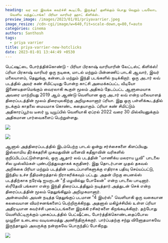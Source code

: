 ```yaml
---
heading: வர வர இவங்க கவர்ச்சி கூடிட்டே இருக்கு! குளிக்கும் பொது வெறும் டவலோட
  வெளிய வந்துட்டாங்க! பிரியா வாரியர் ஹாட் கிளிக்ஸ்.
preview_image: /images/2023/01/01/priyavarrier.jpeg
image_resize: /cdn-cgi/image/w=640,fit=scale-down,q=80,f=auto
categories: cinema
authors: Santhosh
tags:
  - priya varrier
title: priya-varrier-new-hotclicks
date: 2023-01-01 13:44:49 +0530
---
```

பெட்ஷுட்டை போர்த்திக்கொண்டு - பிரியா பிரகாஷ் வாரியாரின் லேட்டஸ்ட் கிளிக்ஸ்!
ப்ரியா பிரகாஷ் வாரியர் ஒரு நடிகை, மாடல் மற்றும் பின்னணிப் பாடகி ஆவார், இவர் மலையாளம், தெலுங்கு, கன்னடம் மற்றும் இந்தி படங்களில் நடிக்கிறார். ஒரு அடார் லவ் படத்தில் அவர் கண் சிமிட்டியது போன்ற காட்சி அமைக்கப்பட்ட வீடியோ இணையதளமெங்கும் வைரலாகி கூகுள் மூலம் அதிகம் தேடப்பட்ட ஆளுமையாக அவரை மாற்றியது
2019 ஆம் ஆண்டு வெளியான ஒரு அடார் லவ் என்ற மலையாளத் திரைப்படத்தின் மூலம் திரையுலகிற்கு அறிமுகமானார் ப்ரியா.  இது ஒரு பள்ளிக்கூடத்தில் நடக்கும் காதலை மையமாக கொண்ட கதையாகும். ப்ரியா கண் சிமிட்டும் அதிகாரப்பூர்வ டீஸர் யூ டியூப்பில் வெளியாகி ஏப்ரல் 2022 வரை 30 மில்லியனுக்கும் அதிகமான பார்வைகளைப் பெற்றுள்ளது. 


![](/images/2023/01/01/priya-varrier-new-hotclicks.jpeg)



![](/images/2023/01/01/priya-varrier-new-hotclicks2.jpeg)

ஆனால் அத்திரைப்படத்தில் இடம்பெற்ற பாடல் ஒன்று சர்ச்சைகளை கிளப்பியது. இஸ்லாமிய தீர்க்கதரிசி முகமதுவின் மனைவி கதீஜாவின் வரிகளில் குறிப்பிடப்பட்டுள்ளதால், ஒரு ஆதார் லவ் படத்தின் "மாணிக்ய மலராய பூவி" பாடலை சில முஸ்லிம்கள் புண்படுத்துவதாகக் கருதினர். இது தொடர்பான முதல் தகவல் அறிக்கை பிரியா மற்றும் படத்தின் படைப்பாளிகளுக்கு எதிராக பதிவு செய்யப்பட்டு, இந்திய உச்ச நீதிமன்றத்தால் நிராகரிக்கவும் பட்டது.
அதன் பிறகு பைனல்ஸ் படத்திற்காக நரேஷ் ஐயருடன் "நீ மழவில்லு போலேன்" என்ற பாடலை பாடினார். ஸ்ரீதேவி பங்களா என்ற இந்தி திரைப்படத்திலும் நடித்தார்.அத்துடன்  செக் என்ற திரைப்படத்தின் மூலம் தெலுங்கிலும் அறிமுகமானார்.\
அன்மையில் அவன் நடித்த தெலுங்குப் படமான "4 இயர்ஸ்" வெளியாகி ஒரு வகையான கலவையான விமர்சனங்களைப் பெற்றிருக்கிறது. அதனால் மகிழ்ச்சியில் உள்ள ப்ரியா அதிரடியான கவர்ச்சி புகைப்படங்களை இறக்கி ரசிகர்களை கிறங்கடிக்கிறார்.
தற்போது வெளியிட்டிருக்கும் புகைப்படத்தில் பெட்ஷீட்டை போர்த்திக்கொண்டதைப்போல முழுநீள உடையை வடிவமைத்து அணிந்திருக்கறார். பார்ப்பதற்கு சற்று வினோதமாகவே இருந்தாலும் அவருக்கு நன்றாகவே பொருந்திப் போகிறது.

![](/images/2023/01/01/priya-varrier-new-hotclicks4.jpeg)